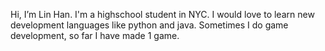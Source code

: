 Hi, I’m Lin Han.
I'm a highschool student in NYC. 
I would love to learn new development languages like python and java. 
Sometimes I do game development, so far I have made 1 game. 

